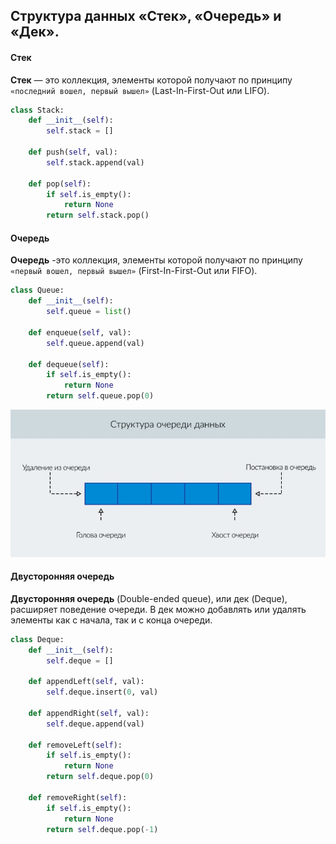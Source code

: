 ## Структура данных «Стек», «Очередь» и «Дек».

#### Стек

**Стек** — это коллекция, элементы которой получают по принципу `«последний вошел, первый вышел»` (Last-In-First-Out или LIFO).

```python
class Stack:  
    def __init__(self):  
        self.stack = []  
	  
    def push(self, val):  
        self.stack.append(val)  
	  
    def pop(self):  
        if self.is_empty():  
            return None  
        return self.stack.pop()
```
#### Очередь

**Очередь** -это коллекция, элементы которой получают по принципу `«первый вошел, первый вышел»` (First-In-First-Out или FIFO).

```python
class Queue:  
    def __init__(self):  
        self.queue = list()  
	  
    def enqueue(self, val):  
        self.queue.append(val)  
	  
    def dequeue(self):  
        if self.is_empty():  
            return None  
        return self.queue.pop(0)
```

![](../pictures/3.png)

#### Двусторонняя очередь

**Двусторонняя очередь** (Double-ended queue), или дек (Deque), расширяет поведение очереди. В дек можно добавлять или удалять элементы как с начала, так и с конца очереди.

```python
class Deque:  
    def __init__(self):  
        self.deque = []  
	  
    def appendLeft(self, val):  
        self.deque.insert(0, val)  
	  
    def appendRight(self, val):  
        self.deque.append(val)  
	  
    def removeLeft(self):  
        if self.is_empty():  
            return None  
        return self.deque.pop(0)  
	  
    def removeRight(self):  
        if self.is_empty():  
            return None  
        return self.deque.pop(-1)
```

